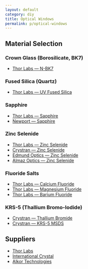 ```yaml
---
layout: default
category: diy
title: Optical Windows
permalink: p/optical-windows
---
```


Material Selection
------------------

### Crown Glass (Borosilicate, BK7)

-   [Thor Labs — N-BK7](http://www.thorlabs.us/NewGroupPage9.cfm?ObjectGroup_ID=1117)

### Fused Silica (Quartz)

-   [Thor Labs — UV Fused Silica](http://www.thorlabs.us/NewGroupPage9.cfm?ObjectGroup_ID=3983)

### Sapphire

-   [Thor Labs — Sapphire](http://www.thorlabs.us/newgrouppage9.cfm?objectgroup_id=3982)
-   [Newport — Sapphire](http://www.newport.com/Sapphire-Optical-Windows/378626/1033/info.aspx#tab_Specifications)

### Zinc Selenide

-   [Thor Labs — Zinc Selenide](http://www.thorlabs.us/newgrouppage9.cfm?objectgroup_id=3981)
-   [Crystran — Zinc Selenide](http://www.crystran.co.uk/optical-materials/zinc-selenide-znse)
-   [Edmund Optics — Zinc Selenide](http://www.edmundoptics.com/optics/windows-diffusers/ultraviolet-uv-infrared-ir-windows/zinc-selenide-znse-windows/2721)
-   [Almaz Optics — Zinc Selenide](http://www.almazoptics.com/ZnSe.html)

### Fluoride Salts

-   [Thor Labs — Calcium Fluoride](http://www.thorlabs.us/newgrouppage9.cfm?objectgroup_id=3978)
-   [Thor Labs — Magnesium Fluoride](http://www.thorlabs.us/newgrouppage9.cfm?objectgroup_id=5582)
-   [Thor Labs — Barium Fluoride](http://www.thorlabs.us/newgrouppage9.cfm?objectgroup_id=4845)

### KRS-5 (Thallium Bromo-Iodide)

-   [Crystran — Thallium Bromide](http://www.crystran.co.uk/optical-materials/thallium-bromide-tlbr)
-   [Crystran — KRS-5 MSDS](http://www.crystran.co.uk/userfiles/files/krs5-thallium-bromo-iodide-tlbr-tli-msds.pdf)

Suppliers
---------

-   [Thor Labs](http:/www.thorlabs.us)
-   [International Crystal](http://internationalcrystal.net)
-   [Alkor Technologies](http://www.alkor.net/)
